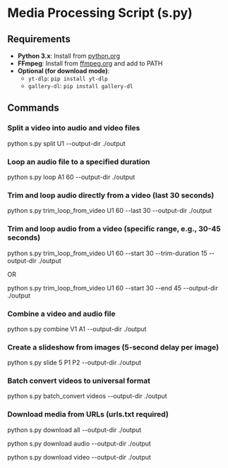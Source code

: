 # Media Processing Script (s.py)

## Requirements

- **Python 3.x**: Install from [python.org](https://www.python.org/downloads/)
- **FFmpeg**: Install from [ffmpeg.org](https://ffmpeg.org/download.html) and add to PATH
- **Optional (for download mode)**:
  - `yt-dlp`: `pip install yt-dlp`
  - `gallery-dl`: `pip install gallery-dl`

## Commands

### Split a video into audio and video files

python s.py split U1 --output-dir ./output


### Loop an audio file to a specified duration

python s.py loop A1 60 --output-dir ./output


### Trim and loop audio directly from a video (last 30 seconds)

python s.py trim_loop_from_video U1 60 --last 30 --output-dir ./output


### Trim and loop audio from a video (specific range, e.g., 30-45 seconds)

python s.py trim_loop_from_video U1 60 --start 30 --trim-duration 15 --output-dir ./output

OR

python s.py trim_loop_from_video U1 60 --start 30 --end 45 --output-dir ./output


### Combine a video and audio file

python s.py combine V1 A1 --output-dir ./output


### Create a slideshow from images (5-second delay per image)

python s.py slide 5 P1 P2 --output-dir ./output


### Batch convert videos to universal format

python s.py batch_convert videos --output-dir ./output


### Download media from URLs (urls.txt required)

python s.py download all --output-dir ./output

python s.py download audio --output-dir ./output

python s.py download video --output-dir ./output
